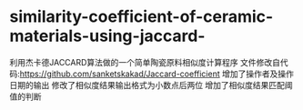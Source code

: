 # similarity-coefficient-of-ceramic-materials-using-jaccard-
利用杰卡德JACCARD算法做的一个简单陶瓷原料相似度计算程序
文件修改自代码:https://github.com/sanketskakad/Jaccard-coefficient
增加了操作者及操作日期的输出
修改了相似度结果输出格式为小数点后两位
增加了相似度结果匹配阈值的判断
